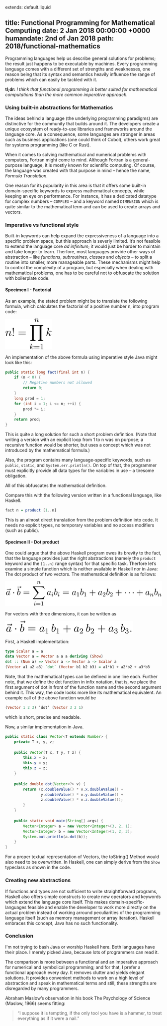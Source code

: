 extends: default.liquid

title:      Functional Programming for Mathematical Computing
date:       2 Jan 2018 00:00:00 +0000
humandate:  2nd of Jan 2018
path:       2018/functional-mathematics
---

Programming languages help us describe general solutions for problems; the result just happens to be executable by machines. Every programming language comes with a different set of strengths and weaknesses, one reason being that its syntax and semantics heavily influence the range of problems which can easily be tackled with it.

**tl;dr:** *I think that functional programming is better suited for mathematical computations than the more common imperative approach.*

### Using built-in abstractions for Mathematics

The ideas behind a language (the underlying programming paradigms) are distinctive for the community that builds around it. The developers create a unique ecosystem of ready-to-use libraries and frameworks around the language core. As a consequence, some languages are stronger in areas such as business applications (one could think of Cobol), others work great for systems programming (like C or Rust).

When it comes to solving mathematical and numerical problems with computers, Fortran might come to mind. Although Fortran is a general-purpose language, it is mostly known for scientific computing. Of course, the language was created with that purpose in mind – hence the name, *Formula Translation*.

One reason for its popularity in this area is that it offers some built-in domain-specific keywords to express mathematical concepts, while keeping an eye on performance. For instance, it has a dedicated datatype for complex numbers – `COMPLEX` – and a keyword named `DIMENSION` which is quite similar to the mathematical term and can be used to create arrays and vectors.

### Imperative vs functional style

Built-in keywords can help expand the expressiveness of a language into a specific problem space, but this approach is severly limited. It’s not feasible to extend the language core *ad infinitum*; it would just be harder to maintain and take longer to learn. Therfore, most languages provide other ways of abstraction – like *functions*, *subroutines*, *classes* and *objects* – to split a routine into smaller, more manageable parts. These mechanisms might help to control the complexity of a program, but especially when dealing with mathematical problems, one has to be careful not to obfuscate the solution with boilerplate code.

#### Specimen I - Factorial

As an example, the stated problem might be to translate the following formula, which calculates the factorial of a positive number n, into program code:

<img alt="The mathematical definition of a faculty: n! = 1 * 2 * 3 ... * n" src="/img/posts/2018/functional-mathematics/example_faculty.svg" /> 

An implementation of the above formula using imperative style Java might look like this:

```java
public static long fact(final int n) {
    if (n < 0) {
        // Negative numbers not allowed
        return 0;
    }
    long prod = 1;
    for (int i = 1; i <= n; ++i) {
        prod *= i;
    }
    return prod;
}
```

This is quite a long solution for such a short problem definition.
(Note that writing a version with an explicit loop from 1 to n was on purpose; a recursive function would be shorter, but uses a concept which was not introduced by the mathematical formula.)

Also, the program contains many language-specific keywords, such as `public`, `static`, and `System.err.println()`. On top of that, the programmer must explicitly provide all data types for the variables in use – a tiresome obligation.  

All of this obfuscates the mathematical definition.

Compare this with the following version written in a functional language, like Haskell.

```haskell
fact n = product [1..n]
```

This is an almost direct translation from the problem definition into code. It needs no explicit types, no temporary variables and no access modifiers (such as public).

#### Specimen II - Dot product

One could argue that the above Haskell program owes its brevity to the fact, that the language provides just the right abstractions (namely the `product` keyword and the `[1..n]` range syntax) for that specific task.
Therfore let’s examine a simple function which is neither available in Haskell nor in Java: The dot product of two vectors. The mathematical definition is as follows:

<img alt="The mathematical definition of a vector dot product: a·b= aibi =a1b1+a2b2+···+anbn =abT" src="/img/posts/2018/functional-mathematics/example_vector_dot.svg" /> 

For vectors with three dimensions, it can be written as

<img alt="Vector dot product for three dimentsions: a·b = a1 * b1 + a2 * b2 + a3* b3" src="/img/posts/2018/functional-mathematics/example_vector_3d.svg" /> 

First, a Haskell implementation:

```haskell
type Scalar a = a
data Vector a = Vector a a a deriving (Show)
dot :: (Num a) => Vector a -> Vector a -> Scalar a
(Vector a1 a2 a3) `dot` (Vector b1 b2 b3) = a1*b1 + a2*b2 + a3*b3
```

Note, that the mathematical types can be defined in one line each. Further note, that we define the dot function in infix notation, that is, we place the first argument of dot in front of the function name and the second argument behind it. This way, the code looks more like its mathematical equivalent.
An example call of the above function would be 

```haskell
(Vector 1 2 3) ’dot’ (Vector 3 2 1)
```

which is short, precise and readable.

Now, a similar implementation in Java.

```java
public static class Vector<T extends Number> {
    private T x, y, z;

    public Vector(T x, T y, T z) {
        this.x = x;
        this.y = y;
        this.z = z;
    }

    public double dot(Vector<?> v) {
        return (x.doubleValue() * v.x.doubleValue() +
                y.doubleValue() * v.y.doubleValue() +
                z.doubleValue() * v.z.doubleValue());
        }
    }

    public static void main(String[] args) {
        Vector<Integer> a = new Vector<Integer>(3, 2, 1);
        Vector<Integer> b = new Vector<Integer>(1, 2, 3);
        System.out.println(a.dot(b));
    }
}
```

For a proper textual representation of Vectors, the toString() Method would also need to be overwritten. In Haskell, one can simply derive from the `Show` typeclass as shown in the code.

### Creating new abstractions

If functions and types are not sufficient to write straightforward programs, Haskell also offers simple constructs to create new operators and keywords which extend the language core itself. This makes domain-specific-languages feasible and enable the developer to work more directly on the actual problem instead of working arround peculiarities of the programming language itself (such as memory management or array iteration). Haskell embraces this concept, Java has no such functionality.

### Conclusion

I'm not trying to bash Java or worship Haskell here. Both languages have their place.
I merely picked Java, because lots of programmers can read it.

The comparison is more between a functional and an imperative approach for numerical and symbolical programming; and for that, I prefer a functional approach every day. It removes clutter and yields elegant solutions. It provides convenient methods to work on a high level of abstraction and speak in mathematical terms and still, these strengths are disregarded by many programmers.

Abraham Maslow’s observation in his book The Psychology of Science (Maslow, 1966) seems fitting:

> “I suppose it is tempting, if the only tool you have is a hammer, to treat everything as if it were a nail.”